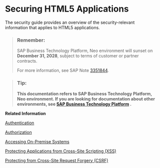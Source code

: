 <!-- loio55f7c9da48084bb0bb8eddf569572492 -->

# Securing HTML5 Applications

The security guide provides an overview of the security-relevant information that applies to HTML5 applications.

> ### Remember:  
> SAP Business Technology Platform, Neo environment will sunset on **December 31, 2028**, subject to terms of customer or partner contracts.
> 
> For more information, see SAP Note [3351844](https://me.sap.com/notes/3351844).

> ### Tip:  
> **This documentation refers to SAP Business Technology Platform, Neo environment. If you are looking for documentation about other environments, see [SAP Business Technology Platform](https://help.sap.com/docs/btp/sap-business-technology-platform/sap-business-technology-platform?version=Cloud) .**

**Related Information**  


[Authentication](authentication-3996010.md "SAP BTP uses the Security Assertion Markup Language (SAML) 2.0 protocol for authentication and single sign-on.")

[Authorization](authorization-3cc9c49.md "HTML5 applications may be protected by permissions.")

[Accessing On-Premise Systems](accessing-on-premise-systems-89ab9f9.md "To access a system that is running in an on-premise network, you can set up an SSL tunnel from your on-premise network to the SAP BTP using the SAP BTP Cloud Connector.")

[Protecting Applications from Cross-Site Scripting \(XSS\)](protecting-applications-from-cross-site-scripting-xss-cd584e4.md "Cross-site scripting (XSS) is one of the most common types of malicious attacks on web applications.")

[Protecting from Cross-Site Request Forgery \(CSRF\)](protecting-from-cross-site-request-forgery-csrf-bdc3f3c.md "Cross-Site Request Forgery (CSRF) is another common type of attack on web applications.")

